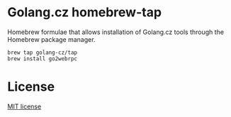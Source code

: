 # Golang.cz homebrew-tap

Homebrew formulae that allows installation of Golang.cz tools through the Homebrew package manager.

```
brew tap golang-cz/tap
brew install go2webrpc
```

# License
[MIT license](./LICENSE)